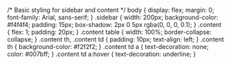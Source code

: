 /* Basic styling for sidebar and content */
body {
display: flex;
margin: 0;
font-family: Arial, sans-serif;
}
.sidebar {
width: 200px;
background-color: #f4f4f4;
padding: 15px;
box-shadow: 2px 0 5px rgba(0, 0, 0, 0.1);
}
.content {
flex: 1;
padding: 20px;
}
.content table {
width: 100%;
border-collapse: collapse;
}
.content th, .content td {
padding: 10px;
text-align: left;
}
.content th {
background-color: #f2f2f2;
}
.content td a {
text-decoration: none;
color: #007bff;
}
.content td a:hover {
text-decoration: underline;
}